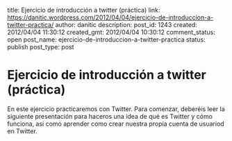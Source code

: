 title: Ejercicio de introducción a twitter (práctica)
link: https://danitic.wordpress.com/2012/04/04/ejercicio-de-introduccion-a-twitter-practica/
author: danitic
description: 
post_id: 1243
created: 2012/04/04 11:30:12
created_gmt: 2012/04/04 10:30:12
comment_status: open
post_name: ejercicio-de-introduccion-a-twitter-practica
status: publish
post_type: post

# Ejercicio de introducción a twitter (práctica)

En este ejercicio practicaremos con Twitter. Para comenzar, deberéis leer la siguiente presentación para haceros una idea de qué es Twitter y cómo funciona, así como aprender como crear nuestra propia cuenta de usuariod en Twitter.